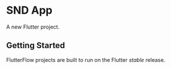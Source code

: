 # SND App

A new Flutter project.

## Getting Started

FlutterFlow projects are built to run on the Flutter _stable_ release.
